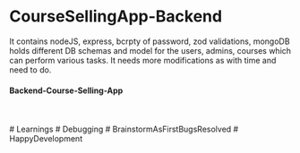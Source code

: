 ﻿# CourseSellingApp-Backend
It contains nodeJS, express, bcrpty of password, zod validations, mongoDB holds different DB schemas and model for the users, admins, courses which can perform various tasks.
It needs more modifications as with time and need to do. 
#### Backend-Course-Selling-App
<br/>
<br/>
# Learnings # Debugging # BrainstormAsFirstBugsResolved # HappyDevelopment




